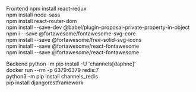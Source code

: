 Frontend
npm install react-redux <br />
npm install node-sass <br />
npm install react-router-dom <br />
npm install --save-dev @babel/plugin-proposal-private-property-in-object <br />
npm i --save @fortawesome/fontawesome-svg-core <br />
npm install --save @fortawesome/free-solid-svg-icons <br />
npm install --save @fortawesome/react-fontawesome <br />
npm install --save @fortawesome/react-fontawesome <br />

Backend
python -m pip install -U 'channels[daphne]' <br />
docker run --rm -p 6379:6379 redis:7 <br />
python3 -m pip install channels_redis <br />
pip install djangorestframework <br />

